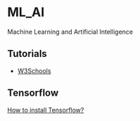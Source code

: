 # ML_AI
Machine Learning and Artificial Intelligence

## Tutorials
<ul>

  <li>
    <a href="https://www.w3schools.com/ai/default.asp">W3Schools</a>
  </li>

</ul>

## Tensorflow
<a href="https://www.tensorflow.org/install?hl=es-419">How to install Tensorflow?</a>
